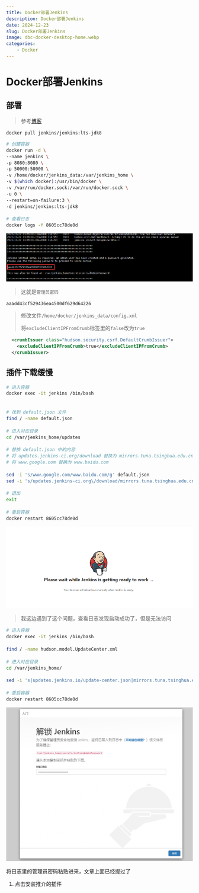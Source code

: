 ```yaml
---
title: Docker部署Jenkins
description: Docker部署Jenkins
date: 2024-12-23
slug: Docker部署Jenkins
image: dbc-docker-desktop-home.webp
categories:
    - Docker
---
```

# Docker部署Jenkins

## 部署

> 参考[博客](https://blog.csdn.net/Aaaaaaatwl/article/details/140314323)

```
docker pull jenkins/jenkins:lts-jdk8
```

```sh
# 创建容器
docker run -d \
--name jenkins \
-p 8080:8080 \
-p 50000:50000 \
-v /home/docker/jenkins_data:/var/jenkins_home \
-v $(which docker):/usr/bin/docker \
-v /var/run/docker.sock:/var/run/docker.sock \
-u 0 \
--restart=on-failure:3 \
-d jenkins/jenkins:lts-jdk8

# 查看日志
docker logs -f 8605cc78de0d
```

![image-20241222214704308](https://raw.githubusercontent.com/IsUnderAchiever/markdown-img/master/PicGo03/202412222147430.png)

> 这就是`管理员密码`

```
aaadd43cf529436ea4500df629d64226
```

> 修改文件`/home/docker/jenkins_data/config.xml`
>
> 将`excludeClientIPFromCrumb`标签里的`false`改为`true`

```xml
  <crumbIssuer class="hudson.security.csrf.DefaultCrumbIssuer">
    <excludeClientIPFromCrumb>true</excludeClientIPFromCrumb>
  </crumbIssuer>
```

## 插件下载缓慢

```sh
# 进入容器
docker exec -it jenkins /bin/bash


# 找到 default.json 文件
find / -name default.json

# 进入对应目录
cd /var/jenkins_home/updates

# 替换 default.json 中的内容
# 将 updates.jenkins-ci.org/download 替换为 mirrors.tuna.tsinghua.edu.cn/jenkins，
# 将 www.google.com 替换为 www.baidu.com

sed -i 's/www.google.com/www.baidu.com/g' default.json
sed -i 's/updates.jenkins-ci.org\/download/mirrors.tuna.tsinghua.edu.cn\/jenkins/g' default.json

# 退出
exit

# 重启容器
docker restart 8605cc78de0d
```

![image-20241222215448277](https://raw.githubusercontent.com/IsUnderAchiever/markdown-img/master/PicGo03/202412232126132.png)

> 我这边遇到了这个问题，查看日志发现启动成功了，但是无法访问

```sh
# 进入容器
docker exec -it jenkins /bin/bash

find / -name hudson.model.UpdateCenter.xml

# 进入对应目录
cd /var/jenkins_home/

sed -i 's|updates.jenkins.io/update-center.json|mirrors.tuna.tsinghua.edu.cn/jenkins/updates/update-center.json|g' /var/jenkins_home/hudson.model.UpdateCenter.xml

# 重启容器
docker restart 8605cc78de0d
```

![image-20241222215855486](https://raw.githubusercontent.com/IsUnderAchiever/markdown-img/master/PicGo03/202412232126188.png)

将日志里的管理员密码粘贴进来，文章上面已经提过了

1. 点击安装推介的插件